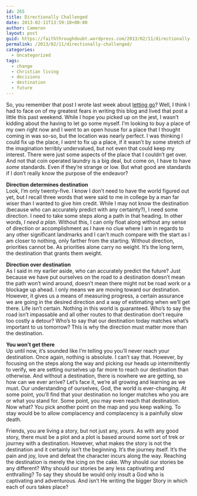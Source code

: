 ```yaml
---
id: 265
title: Directionally Challenged
date: 2013-02-11T13:59:10+00:00
author: Cameron
layout: post
guid: https://faiththroughdoubt.wordpress.com/2013/02/11/directionally-challenged/
permalink: /2013/02/11/directionally-challenged/
categories:
  - Uncategorized
tags:
  - change
  - Christian living
  - decisions
  - destination
  - future
---
```

So, you remember that post I wrote last week about <a href="http://104.193.143.57/~waywar13/ce/2013/02/07/letting-go/" title="Letting Go" target="_blank">letting go</a>? Well, I think I had to face on of my greatest fears in writing this blog and lived that post a little this past weekend. While I hope you picked up on the jest, I wasn’t kidding about the having to let go some myself. I’m looking to buy a place of my own right now and I went to an open house for a place that I thought coming in was so-so, but the location was nearly perfect. I was thinking I could fix up the place, I _want_ to fix up a place, if it wasn’t by some stretch of the imagination terribly undervalued, but not even that could keep my interest. There were just some aspects of the place that I couldn’t get over. And not that coin operated laundry is a big deal, but come on, I have to have _some_ standards. Even if they’re strange or low. But what good are standards if I don’t really know the purpose of the endeavor?

**Direction determines destination**  
Look, I’m only twenty-five. I know I don’t need to have the world figured out yet, but I recall three words that were said to me in college by a man far wiser than I wanted to give him credit. While I may not know the destination (because who can accurately predict with any certainty?), I need some direction. I need to take some steps along a path in that heading. In other words, _I need a plan_. Without this, I can only float along without any sense of direction or accomplishment as I have no clue where I am in regards to any other significant landmarks and I can’t much compare with the start as I am closer to nothing, only farther from the starting. Without direction, priorities cannot be. As priorities alone carry no weight. It’s the long term, the destination that grants them weight.

**Direction over destination**  
As I said in my earlier aside, who can accurately predict the future? Just because we have put ourselves on the road to a destination doesn’t mean the path won’t wind around, doesn’t mean there might not be road work or a blockage up ahead. I only means we are moving toward our destination. However, it gives us a means of measuring progress, a certain assurance we are going in the desired direction and a way of estimating when we’ll get there. Life isn’t certain. Nothing in this world is guaranteed. Who’s to say the road isn’t impassable and all other routes to that destination don’t require too costly a detour? Who’s to say that our destination today matches what’s important to us tomorrow? This is why the direction must matter more than the destination.

**You won’t get there**  
Up until now, it’s sounded like I’m telling you you’ll never reach your destination. Once again, nothing is absolute. I can’t say that. However, by focusing on the steps along the way and picking our heads up intermittently to verify, we are setting ourselves up far more to reach our destination than otherwise. And without a destination, there is nowhere we are getting, so how can we ever arrive? Let’s face it, we’re all growing and learning as we must. Our understanding of ourselves, God, the world is ever-changing. At some point, you’ll find that your destination no longer matches who you are or what you stand for. Some point, you may even reach that destination. Now what? You pick another point on the map and you keep walking. To stay would be to allow complacency and complacency is a painfully slow death.

Friends, you are living a story, but not just any, _yours_. As with any good story, there must be a plot and a plot is based around some sort of trek or journey with a destination. However, what makes the story is not the destination and it certainly isn’t the beginning. It’s the journey itself. It’s the pain and joy, love and defeat the character incurs along the way. Reaching the destination is merely the icing on the cake. Why should our stories be any different? Why should our stories be any less captivating and enthralling? To say they should be would only insult a God who is captivating and adventurous. And isn’t He writing the bigger Story in which each of ours takes place?